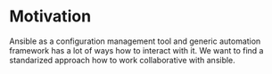 # Motivation

Ansible as a configuration management tool and generic automation framework has a lot of ways how to interact with it. We want to find a standarized approach how to work collaborative with ansible.    